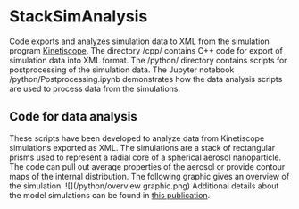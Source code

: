 # StackSimAnalysis
Code exports and analyzes simulation data to XML from the simulation program [Kinetiscope](http://www.hinsberg.net/kinetiscope/). The directory /cpp/ contains C++ code for export of simulation data into XML format. The /python/ directory contains scripts for postprocessing of the simulation data. The Jupyter notebook /python/Postprocessing.ipynb demonstrates how the data analysis scripts are used to process data from the simulations. 

## Code for data analysis

These scripts have been developed to analyze data from Kinetiscope simulations exported as XML. 
The simulations are a stack of rectangular prisms used to represent a radial core of a spherical aerosol nanoparticle.
The code can pull out average properties of the aerosol or provide contour maps of the internal distribution. The following graphic gives an overview of the simulation. ![](/python/overview graphic.png) Additional details about the model simulations can be found in [this publication](http://pubs.rsc.org/en/content/articlelanding/2017/cp/c7cp00696a#!divAbstract).
